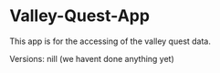 # Valley-Quest-App
This app is for the accessing of the valley quest data.

Versions: nill (we havent done anything yet)